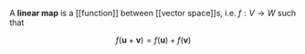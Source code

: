 A **linear map** is a [[function]] between [[vector space]]s, i.e. $f: V \to W$ such that

$$
f(\mathbf{u} + \mathbf{v}) = f(\mathbf{u}) + f(\mathbf{v})
$$